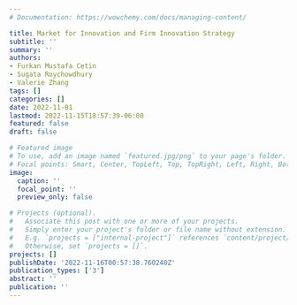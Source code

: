 ```yaml
---
# Documentation: https://wowchemy.com/docs/managing-content/

title: Market for Innovation and Firm Innovation Strategy
subtitle: ''
summary: ''
authors:
- Furkan Mustafa Cetin
- Sugata Roychowdhury
- Valerie Zhang
tags: []
categories: []
date: 2022-11-01
lastmod: 2022-11-15T18:57:39-06:00
featured: false
draft: false

# Featured image
# To use, add an image named `featured.jpg/png` to your page's folder.
# Focal points: Smart, Center, TopLeft, Top, TopRight, Left, Right, BottomLeft, Bottom, BottomRight.
image:
  caption: ''
  focal_point: ''
  preview_only: false

# Projects (optional).
#   Associate this post with one or more of your projects.
#   Simply enter your project's folder or file name without extension.
#   E.g. `projects = ["internal-project"]` references `content/project/deep-learning/index.md`.
#   Otherwise, set `projects = []`.
projects: []
publishDate: '2022-11-16T00:57:38.760240Z'
publication_types: ['3']
abstract: ''
publication: ''
---
```

